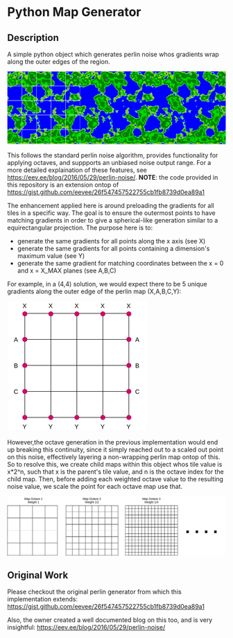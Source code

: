 # Python Map Generator
## Description
A simple python object which generates perlin noise whos gradients wrap along the outer edges of the region.

![Sample](images/sample_map.png)

This follows the standard perlin noise algorithm, provides functionality for applying octaves, and suppports an unbiased noise output range. For a more detailed explaination of these features, see https://eev.ee/blog/2016/05/29/perlin-noise/. **NOTE**: the code provided in this repository is an extension ontop of https://gist.github.com/eevee/26f547457522755cb1fb8739d0ea89a1

The enhancement applied here is around preloading the gradients for all tiles in a specific way. The goal is to ensure the outermost points to have matching gradients in order to give a spherical-like generation similar to a equirectangular projection.
The purpose here is to:
- generate the same gradients for all points along the x axis (see X)
- generate the same gradients for all points containing a dimension's maximum value (see Y)
- generate the same gradient for matching coordinates between the x = 0 and
  x = X_MAX planes (see A,B,C)

For example, in a (4,4) solution, we would expect there to be 5 unique gradients along the
outer edge of the perlin map (X,A,B,C,Y):

![Example](images/perlin_example.png)

However,the octave generation in the previous implementation would end up breaking this continuity, since it simply reached out to a scaled out point on this noise, effectively layering a non-wrapping perlin map ontop of this. So to resolve this, we create child maps within this object whos tile value is x*2^n, such that x is the parent's tile value, and n is the octave index for the child map. Then, before adding each weighted octave value to the resulting noise value, we scale the point for each octave map use that.

![Example](images/perlin_octave.png)

## Original Work
Please checkout the original perlin generator from which this implementation extends:
https://gist.github.com/eevee/26f547457522755cb1fb8739d0ea89a1

Also, the owner created a well documented blog on this too, and
is very insightful: https://eev.ee/blog/2016/05/29/perlin-noise/
